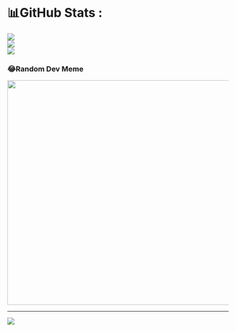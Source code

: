 # 📊GitHub Stats :
![](https://github-readme-stats.vercel.app/api?username=NguyenAnh2003&theme=react&hide_border=false&include_all_commits=false&count_private=false)<br/>
![](https://github-readme-streak-stats.herokuapp.com/?user=NguyenAnh2003&theme=react&hide_border=false)<br/>
![](https://github-readme-stats.vercel.app/api/top-langs/?username=NguyenAnh2003&theme=react&hide_border=false&include_all_commits=false&count_private=false&layout=compact)

### 😂Random Dev Meme
<img src="https://random-memer.herokuapp.com/" width="512px"/>

---
<a href="https://visitcount.itsvg.in">
  <img src="https://visitcount.itsvg.in/api?id=NguyenAnh2003&label=Profile%20Views&color=11&icon=5&pretty=false" />
</a>

